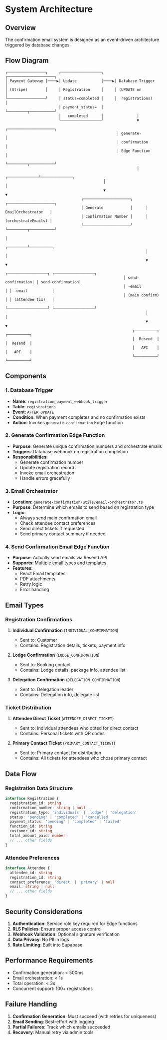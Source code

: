 # System Architecture

## Overview

The confirmation email system is designed as an event-driven architecture triggered by database changes.

## Flow Diagram

```
┌─────────────────┐     ┌──────────────────┐     ┌─────────────────────┐
│ Payment Gateway │────▶│ Update           │────▶│ Database Trigger    │
│ (Stripe)        │     │ Registration     │     │ (UPDATE on          │
└─────────────────┘     │ status=completed │     │  registrations)     │
                        │ payment_status=  │     └─────────┬───────────┘
                        │   completed      │               │
                        └──────────────────┘               ▼
                                                  ┌─────────────────────┐
                                                  │ generate-           │
                                                  │ confirmation        │
                                                  │ Edge Function       │
                                                  └─────────┬───────────┘
                                                           │
                                            ┌──────────────┴──────────────┐
                                            │                             │
                                            ▼                             ▼
                                  ┌─────────────────────┐      ┌─────────────────────┐
                                  │ Generate            │      │ EmailOrchestrator   │
                                  │ Confirmation Number │      │ (orchestrateEmails) │
                                  └─────────────────────┘      └─────────┬───────────┘
                                                                         │
                                                               ┌─────────┴──────────┐
                                                               │                    │
                                                               ▼                    ▼
                                                     ┌──────────────────┐ ┌──────────────────┐
                                                     │ send-confirmation│ │ send-confirmation│
                                                     │ -email           │ │ -email           │
                                                     │ (main confirm)   │ │ (attendee tix)   │
                                                     └──────────────────┘ └──────────────────┘
                                                               │                    │
                                                               ▼                    ▼
                                                         ┌──────────┐        ┌──────────┐
                                                         │  Resend  │        │  Resend  │
                                                         │   API    │        │   API    │
                                                         └──────────┘        └──────────┘
```

## Components

### 1. Database Trigger
- **Name**: `registration_payment_webhook_trigger`
- **Table**: `registrations`
- **Event**: `AFTER UPDATE`
- **Condition**: When payment completes and no confirmation exists
- **Action**: Invokes `generate-confirmation` Edge function

### 2. Generate Confirmation Edge Function
- **Purpose**: Generate unique confirmation numbers and orchestrate emails
- **Triggers**: Database webhook on registration completion
- **Responsibilities**:
  - Generate confirmation number
  - Update registration record
  - Invoke email orchestration
  - Handle errors gracefully

### 3. Email Orchestrator
- **Location**: `generate-confirmation/utils/email-orchestrator.ts`
- **Purpose**: Determine which emails to send based on registration type
- **Logic**:
  - Always send main confirmation email
  - Check attendee contact preferences
  - Send direct tickets if requested
  - Send primary contact summary if needed

### 4. Send Confirmation Email Edge Function
- **Purpose**: Actually send emails via Resend API
- **Supports**: Multiple email types and templates
- **Features**:
  - React Email templates
  - PDF attachments
  - Retry logic
  - Error handling

## Email Types

### Registration Confirmations
1. **Individual Confirmation** (`INDIVIDUAL_CONFIRMATION`)
   - Sent to: Customer
   - Contains: Registration details, tickets, payment info

2. **Lodge Confirmation** (`LODGE_CONFIRMATION`)
   - Sent to: Booking contact
   - Contains: Lodge details, package info, attendee list

3. **Delegation Confirmation** (`DELEGATION_CONFIRMATION`)
   - Sent to: Delegation leader
   - Contains: Delegation info, delegate list

### Ticket Distribution
1. **Attendee Direct Ticket** (`ATTENDEE_DIRECT_TICKET`)
   - Sent to: Individual attendees who opted for direct contact
   - Contains: Personal tickets with QR codes

2. **Primary Contact Ticket** (`PRIMARY_CONTACT_TICKET`)
   - Sent to: Primary contact for distribution
   - Contains: All tickets for attendees who chose primary contact

## Data Flow

### Registration Data Structure
```typescript
interface Registration {
  registration_id: string
  confirmation_number: string | null
  registration_type: 'individuals' | 'lodge' | 'delegation'
  status: 'pending' | 'completed' | 'cancelled'
  payment_status: 'pending' | 'completed' | 'failed'
  function_id: string
  customer_id: string
  total_amount_paid: number
  // ... other fields
}
```

### Attendee Preferences
```typescript
interface Attendee {
  attendee_id: string
  registration_id: string
  contact_preference: 'direct' | 'primary' | null
  email: string | null
  // ... other fields
}
```

## Security Considerations

1. **Authentication**: Service role key required for Edge functions
2. **RLS Policies**: Ensure proper access control
3. **Webhook Validation**: Optional signature verification
4. **Data Privacy**: No PII in logs
5. **Rate Limiting**: Built into Supabase

## Performance Requirements

- Confirmation generation: < 500ms
- Email orchestration: < 1s
- Total operation: < 3s
- Concurrent support: 100+ registrations

## Failure Handling

1. **Confirmation Generation**: Must succeed (with retries for uniqueness)
2. **Email Sending**: Best-effort with logging
3. **Partial Failures**: Track which emails succeeded
4. **Recovery**: Manual retry via admin tools